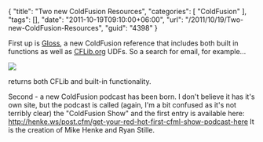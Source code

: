 {
	"title": "Two new ColdFusion Resources",
	"categories": [
		"ColdFusion"
	],
	"tags": [],
	"date": "2011-10-19T09:10:00+06:00",
	"url": "/2011/10/19/Two-new-ColdFusion-Resources",
	"guid": "4398"
}

First up is <a href="http://cfgloss.com/">Gloss</a>, a new ColdFusion reference that includes both built in functions as well as <a href="http://www.cflib.org">CFLib.org</a> UDFs. So a search for email, for example...


<img src="https://static.raymondcamden.com/images/ScreenClip203.png" />

returns both CFLib and built-in functionality. 

Second - a new ColdFusion podcast has been born. I don't believe it has it's own site, but the podcast is called (again, I'm a bit confused as it's not terribly clear) the "ColdFusion Show" and the first entry is available here: <a href="http://henke.ws/post.cfm/get-your-red-hot-first-cfml-show-podcast-here">http://henke.ws/post.cfm/get-your-red-hot-first-cfml-show-podcast-here</a> It is the creation of Mike Henke and Ryan Stille.